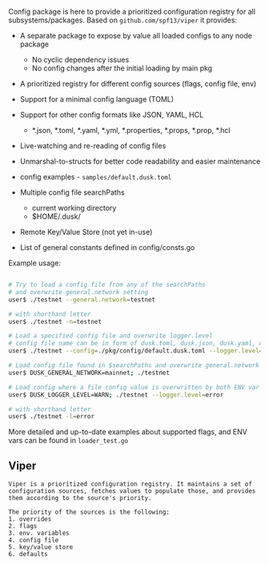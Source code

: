 Config package is here to provide a prioritized configuration registry for all subsystems/packages.  Based on `github.com/spf13/viper` it provides:


- A separate package to expose by value all loaded configs to any node package
    - No cyclic dependency issues
    - No config changes after the initial loading by main pkg

- A prioritized registry for different config sources (flags, config file, env)
- Support for a minimal config language (TOML)
- Support for other config formats like JSON, YAML, HCL
    - *.json, *.toml, *.yaml, *.yml, *.properties, *.props, *.prop, *.hcl
- Live-watching and re-reading of config files
- Unmarshal-to-structs for better code readability and easier maintenance
- config examples - `samples/default.dusk.toml`
- Multiple config file searchPaths
    - current working directory
    - $HOME/.dusk/
- Remote Key/Value Store (not yet in-use)
- List of general constants defined in config/consts.go 

Example usage:

```bash

# Try to load a config file from any of the searchPaths
# and overwrite general.network setting
user$ ./testnet --general.network=testnet

# with shorthand letter
user$ ./testnet -n=testnet

# Load a specified config file and overwrite logger.level
# config file name can be in form of dusk.toml, dusk.json, dusk.yaml, dusk.tf
user$ ./testnet --config=./pkg/config/default.dusk.toml --logger.level=error

# Load config file found in $searchPaths and overwrite general.network value
user$ DUSK_GENERAL_NETWORK=mainnet; ./testnet

# Load config where a file config value is overwritten by both ENV var and CLI flag but CLI flag has higher priority
user$ DUSK_LOGGER_LEVEL=WARN; ./testnet --logger.level=error

# with shorthand letter
user$ ./testnet -l=error

```

More detailed and up-to-date examples about supported flags, and ENV vars can be found in `loader_test.go`  

## Viper

```
Viper is a prioritized configuration registry. It maintains a set of configuration sources, fetches values to populate those, and provides them according to the source's priority.

The priority of the sources is the following:
1. overrides
2. flags
3. env. variables
4. config file
5. key/value store
6. defaults
```